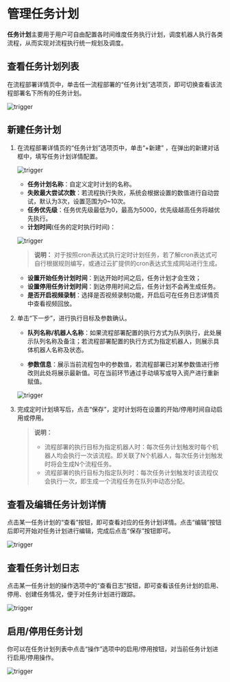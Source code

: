 # 管理任务计划

**任务计划**主要用于用户可自由配置各时间维度任务执行计划，调度机器人执行各类流程，从而实现对流程执行统一规划及调度。

## 查看任务计划列表

在流程部署详情页中，单击任一流程部署的“任务计划”选项页，即可切换查看该流程部署名下所有的任务计划。

![trigger](https://docimages.blob.core.chinacloudapi.cn/images/Console/process/V3workflow10.png)

## 新建任务计划

1. 在流程部署详情页的“任务计划”选项页中，单击“+新建” ，在弹出的新建对话框中，填写任务计划详情配置。

    ![trigger](https://docimages.blob.core.chinacloudapi.cn/images/Console/newtaskplan20210629.png)

    - **任务计划名称**：自定义定时计划的名称。
    - **失败最大尝试次数**：若流程执行失败，系统会根据设置的数值进行自动尝试，默认为3次，设置范围为0~10次。
    - **任务优先级**：任务优先级最低为0，最高为5000，优先级越高任务将越优先执行。
    - **计划时间**(任务的定时执行时间)：

    ![trigger](https://docimages.blob.core.chinacloudapi.cn/images/Console/process/V3workflow12.png)

    >**说明：**
    >对于按照cron表达式执行定时计划任务，若了解cron表达式可自行根据规则编写，或通过云扩提供的cron表达式生成网站进行生成。

    - **设置开始任务计划时间**：到达开始时间之后，任务计划才会生效；
    - **设置停用任务计划时间**：到达停用时间之后，任务计划不会再生成任务。
    - **是否开启视频录制**：选择是否视频录制功能，开启后可在任务日志详情页中查看视频回放。

2. 单击“下一步”，进行执行目标及参数确认。

    - **队列名称/机器人名称**：如果流程部署配置的执行方式为队列执行，此处展示队列名称及备注；若流程部署配置的执行方式为指定机器人，则展示具体机器人名称及状态。

    - **参数信息**：展示当前流程包中的参数值，若流程部署已对某参数值进行修改则此处将展示最新值。可在当前环节通过手动填写或导入资产进行重新赋值。

    ![trigger](https://docimages.blob.core.chinacloudapi.cn/images/Console/process/V3workflow13.png)

3. 完成定时计划填写后，点击“保存”，定时计划将在设置的开始/停用时间自动启用或停用。

    >**说明：**
    >
    >- 流程部署的执行目标为指定机器人时：每次任务计划触发时每个机器人均会执行一次该流程。即关联了N个机器人，每次任务计划触发时将会生成N个流程任务。
    >- 流程部署的执行目标为指定队列时：每次任务计划触发时该流程仅会执行一次，即生成一个流程任务在队列中动态分配。

## 查看及编辑任务计划详情

点击某一任务计划的“查看”按钮，即可查看对应的任务计划详情。点击“编辑”按钮后即可开始对任务计划进行编辑，完成后点击“保存”按钮即可。

![trigger](https://docimages.blob.core.chinacloudapi.cn/images/Console/process/V3workflow14.png)

## 查看任务计划日志

点击某一任务计划的操作选项中的“查看日志”按钮，即可查看该任务计划的启用、停用、创建任务情况，便于对任务计划进行跟踪。

![trigger](https://docimages.blob.core.chinacloudapi.cn/images/Console/process/V3workflow15.png)

## 启用/停用任务计划

你可以在任务计划列表中点击“操作”选项中的启用/停用按钮，对当前任务计划进行启用/停用操作。

![trigger](https://docimages.blob.core.chinacloudapi.cn/images/Console/process/V3workflow16.png)
